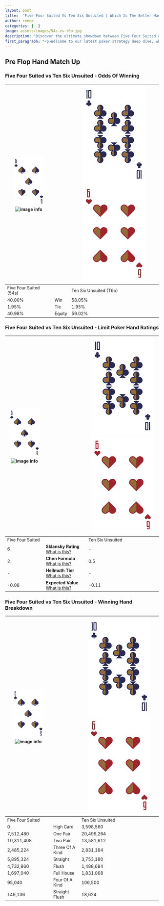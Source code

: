 ```yaml
---
layout: post
title:  "Five Four Suited Vs Ten Six Unsuited | Which Is The Better Hand In Poker? A Complete Guide"
author: reece
categories: [  ]
image: assets/images/54s-vs-t6o.jpg
description: "Discover the ultimate showdown between Five Four Suited and Ten Six Unsuited in poker! Uncover the odds, strategies, and scenarios where one hand triumphs over the other. Get ready to up your poker game with this thrilling analysis."
first_paragraph: "<p>Welcome to our latest poker strategy deep dive, where we're pitting two distinct hands against each other in a high-stakes showdown: Five Four Suited vs Ten Six Unsuited.</p><p>In the dynamic world of poker, every decision counts, and knowing which hand holds the upper hand is key to your success at the table.</p><p>In this article, we'll dissect these two hands, explore the scenarios where one dominates the other, and equip you with the knowledge to make strategic choices that can tip the odds in your favor.</p><p>Get ready to unravel the intriguing dynamics of these poker hands and elevate your game to new heights.</p>"
---
```




[comment]: # (sp0)

## Pre Flop Hand Match Up

<div class="table hand-ratings" markdown="1"> 



### Five Four Suited vs Ten Six Unsuited - Odds Of Winning


    
| ![image info](assets/images/hand1/5.png) ![image info](assets/images/hand1/4s.png) |  | ![image info](assets/images/hand2/T.png) ![image info](assets/images/hand2/6o.png) |
| -------- | -------- | -------- |
| Five Four Suited (54s) |  | Ten Six Unsuited (T6o) |
| 40.00% | Win | 58.05% |
| 1.95% | Tie | 1.95% |
| 40.98% | Equity | 59.02% |




[comment]: # (sp1)



### Five Four Suited vs Ten Six Unsuited - Limit Poker Hand Ratings


    
| ![image info](assets/images/hand1/5.png) ![image info](assets/images/hand1/4s.png) |  | ![image info](assets/images/hand2/T.png) ![image info](assets/images/hand2/6o.png) |
| -------- | -------- | -------- |
| Five Four Suited |  | Ten Six Unsuited |
| 6 | **Sklansky Rating** [What is this?](/sklansky-rating-explained) | - |
| 2 | **Chen Formula** [What is this?](/chen-formula-explained) | 0.5 |
| - | **Hellmuth Tier** [What is this?](/Hellmuth-tier-explained) | - |
| -0.08 | **Expected Value** [What is this?](/expected-value-explained) | -0.11 |




[comment]: # (sp2)



### Five Four Suited vs Ten Six Unsuited - Winning Hand Breakdown


    
| ![image info](assets/images/hand1/5.png) ![image info](assets/images/hand1/4s.png) |  | ![image info](assets/images/hand2/T.png) ![image info](assets/images/hand2/6o.png) |
| -------- | -------- | -------- |
| Five Four Suited |  | Ten Six Unsuited |
| 0 | High Card | 3,598,560 |
| 7,512,480 | One Pair | 20,499,264 |
| 10,311,408 | Two Pair | 13,581,612 |
| 2,485,224 | Three Of A Kind | 2,831,184 |
| 5,895,324 | Straight | 3,753,180 |
| 4,732,860 | Flush | 1,488,684 |
| 1,697,040 | Full House | 1,831,068 |
| 95,040 | Four Of A Kind | 106,500 |
| 149,136 | Straight Flush | 18,624 |




[comment]: # (sp3)



</div>

[comment]: # (sp4)



[comment]: # (sp5)

